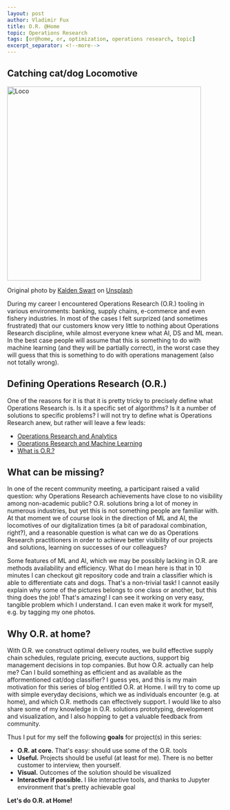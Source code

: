 ```yaml
---
layout: post
author: Vladimir Fux
title: O.R. @Home
topic: Operations Research
tags: [or@home, or, optimization, operations research, topic]
excerpt_separator: <!--more-->
---
```


## Catching cat/dog Locomotive

<img src="/images/or_at_home/catdogloco2.png " alt="Loco" style="width:450px;"/>

<span>Original photo by <a href="https://unsplash.com/@kaldenswart?utm_source=unsplash&amp;utm_medium=referral&amp;utm_content=creditCopyText">Kalden Swart</a> on <a href="https://unsplash.com/s/photos/locomotive?utm_source=unsplash&amp;utm_medium=referral&amp;utm_content=creditCopyText">Unsplash</a></span>

During my career I encountered Operations Research (O.R.) tooling in various environments: banking, supply chains, e-commerce and even fishery industries. In most of the cases I felt surprized (and sometimes frustrated) that our customers know very little to nothing about Operations Research discipline, while almost everyone knew what AI, DS and ML mean. In the best case people will assume that this is something to do with machine learning (and they will be partially correct), in the worst case they will guess that this is something to do with operations management (also not totally wrong). 
<!--more-->

## Defining Operations Research (O.R.)



One of the reasons for it is that it is pretty tricky to precisely define what Operations Research is. Is it a specific set of algorithms? Is it a number of solutions to specific problems? I will not try to define what is Operations Research anew, but rather will leave a few leads:
* [Operations Research and Analytics](https://www.informs.org/Explore/Operations-Research-Analytics)
* [Operations Research and Machine Learning](https://www.euro-online.org/websites/or-in-practice/wp-content/uploads/sites/8/2018/04/Parallel-session-OR-and-machine-learning.pdf)
* [What is O.R.?](https://www.informs.org/Explore/What-is-O.R.-Analytics/What-is-O.R.)


## What can be missing?
In one of the recent community meeting, a participant raised a valid question: why Operations Research achievements have close to no visibility among non-academic public? O.R. solutions bring a lot of money in numerous industries, but yet this is not something people are familiar with. At that moment we of course look in the direction of ML and AI, the locomotives of our digitalization times (a bit of paradoxal combination, right?), and a reasonable question is what can we do as Operations Research practitioners in order to achieve better visibility of our projects and solutions, learning on successes of our colleagues?


Some features of ML and AI, which we may be possibly lacking in O.R. are methods availability and efficiency. What do I mean here is that in 10 minutes I can checkout git repository code and train a classifier which is able to differentiate cats and dogs. That's a non-trivial task! I cannot easily explain why some of the pictures belongs to one class or another, but this thing does the job! That's amazing! I can see it working on very easy, tangible problem which I understand. I can even make it work for myself, e.g. by tagging my one photos.

## Why O.R. at home?


With O.R. we construct optimal delivery routes, we build effective supply chain schedules, regulate pricing, execute auctions, support big management decisions in top companies. But how O.R. actually can help me? Can I build something as efficient and as available as the afformentioned cat/dog classifier? I guess yes, and this is my main motivation for this series of blog entitled O.R. at Home. I will try to come up with simple everyday decisions, which we as individuals encounter (e.g. at home), and which O.R. methods can effectively support. I would like to also share some of my knowledge in O.R. solutions prototyping, development and visualization, and I also hopping to get a valuable feedback from community.

Thus I put for my self the following **goals** for project(s) in this series:
* **O.R. at core.** That's easy: should use some of the O.R. tools 
* **Useful.** Projects should be useful (at least for me). There is no better customer to interview, then yourself.
* **Visual.** Outcomes of the solution should be visualized
* **Interactive if possible.** I like interactive tools, and thanks to Jupyter environment that's pretty achievable goal

**Let's do O.R. at Home!**
